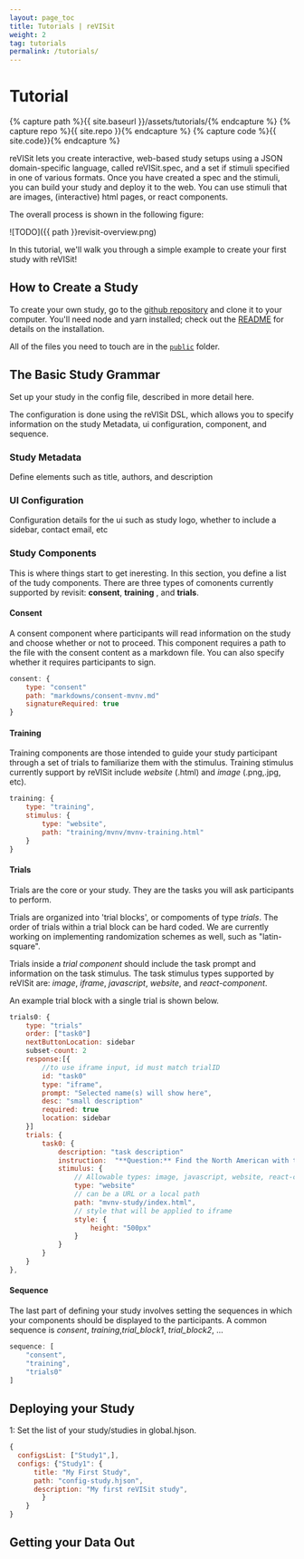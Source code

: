 ```yaml
---
layout: page_toc
title: Tutorials | reVISit
weight: 2
tag: tutorials
permalink: /tutorials/
---
```


# Tutorial

{% capture path %}{{ site.baseurl }}/assets/tutorials/{% endcapture %}
{% capture repo %}{{ site.repo }}{% endcapture %}
{% capture code %}{{ site.code}}{% endcapture %}


reVISit lets you create interactive, web-based study setups using a JSON domain-specific language, called reVISit.spec, and a set if stimuli specified in one of various formats. Once you have created a spec and the stimuli, you can build your study and deploy it to the web. You can use stimuli that are images, (interactive) html pages, or react components. 

The overall process is shown in the following figure: 

![TODO]({{ path }}revisit-overview.png)

In this tutorial, we'll walk you through a simple example to create your first study with reVISit! 


## How to Create a Study

To create your own study, go to the [github repository]({{repo}}) and clone it to your computer. You'll need node and yarn installed; check out the [README]({{repo}}#readme) for details on the installation. 

All of the files you need to touch are in the [`public`]({{code}}public/) folder. 


## The Basic Study Grammar


Set up your study in the config file, described in more detail here. 

The configuration is done using the reVISit DSL, which allows you to specify information on the study Metadata, ui configuration, component, and sequence. 


### Study Metadata

Define elements such as title, authors, and description

### UI Configuration
Configuration details for the ui such as study logo, whether to include a sidebar, contact email, etc

### Study Components

This is where things start to get ineresting. In this section, you define a list of the tudy components. There are three types of comonents currently supported by revisit: **consent**, **training** , and **trials**. 

#### Consent
A consent component where participants will read information on the study and choose whether or not to proceed. This component requires a path to the file with the consent content as a markdown file. You can also specify whether it requires participants to sign. 

```js
consent: {
    type: "consent"
    path: "markdowns/consent-mvnv.md"
    signatureRequired: true
}
```

#### Training
Training components are those intended to guide your study participant through a set of trials to familiarize them with the stimulus. Training stimulus currently support by reVISit include *website* (.html) and *image* (.png,.jpg, etc). 

```js
training: {
    type: "training",
    stimulus: {
        type: "website",
        path: "training/mvnv/mvnv-training.html"
    }
}
```
        
 
#### Trials
Trials are the core or your study. They are the tasks you will ask participants to perform.

Trials are organized into 'trial blocks', or compoments of type *trials*. The order of trials within a trial block can be hard coded. We are currently working on implementing randomization schemes as well, such as  "latin-square". 


Trials inside a *trial component* should include the task prompt and information on the task stimulus. The task stimulus types supported by reVISit are: *image*, *iframe*, *javascript*, *website*, and *react-component*. 

An example trial block with a single trial is shown below. 

```js
trials0: {
    type: "trials"
    order: ["task0"]
    nextButtonLocation: sidebar
    subset-count: 2
    response:[{
        //to use iframe input, id must match trialID
        id: "task0"
        type: "iframe",
        prompt: "Selected name(s) will show here",
        desc: "small description"
        required: true
        location: sidebar
    }]
    trials: {
        task0: {
            description: "task description"
            instruction:  "**Question:** Find the North American with the most Tweets"
            stimulus: {
                // Allowable types: image, javascript, website, react-component 
                type: "website"
                // can be a URL or a local path
                path: "mvnv-study/index.html",
                // style that will be applied to iframe
                style: {
                    height: "500px"
                }
            }
        }
    }
},
```
      

#### Sequence

The last part of defining your study involves setting the sequences in which your components should be displayed to the participants. A common sequence is *consent*, *training*,*trial_block1*, *trial_block2*, ...  

```js
sequence: [
    "consent",
    "training",
    "trials0"
]
```


## Deploying your Study 

1: Set the list of your study/studies in global.hjson. 

```js
{
  configsList: ["Study1",],
  configs: {"Study1": {
      title: "My First Study",
      path: "config-study.hjson",
      description: "My first reVISit study",
        }
    }
}
```



## Getting your Data Out 






